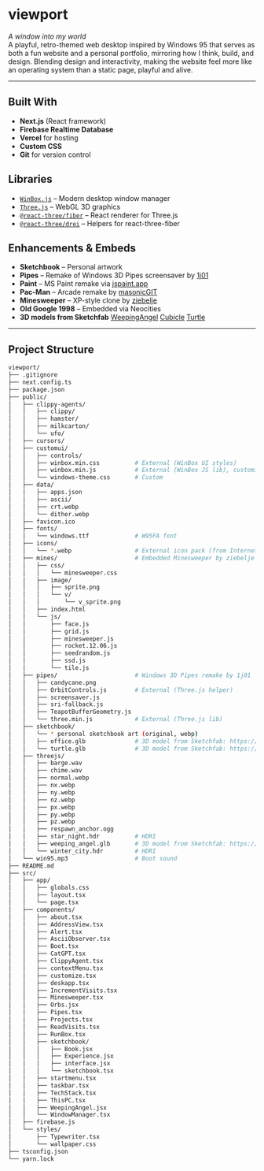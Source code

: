 # **viewport**
*A window into my world*  
A playful, retro-themed web desktop inspired by Windows 95 that serves as both a fun website and a personal portfolio, mirroring how I think, build, and design.
Blending design and interactivity, making the website feel more like an operating system than a static page, playful and alive.

---

## Built With  
- **Next.js** (React framework)
- **Firebase Realtime Database** 
- **Vercel** for hosting
- **Custom CSS**
- **Git** for version control  


## Libraries  
- [`WinBox.js`](https://nextapps-de.github.io/winbox/) – Modern desktop window manager  
- [`Three.js`](https://threejs.org/) – WebGL 3D graphics  
- [`@react-three/fiber`](https://docs.pmnd.rs/react-three-fiber/) – React renderer for Three.js  
- [`@react-three/drei`](https://docs.pmnd.rs/drei/) – Helpers for react-three-fiber  


## Enhancements & Embeds  
- **Sketchbook** – Personal artwork  
- **Pipes** – Remake of Windows 3D Pipes screensaver by [1j01](https://github.com/1j01)  
- **Paint** – MS Paint remake via [jspaint.app](https://jspaint.app)  
- **Pac-Man** – Arcade remake by [masonicGIT](https://github.com/masonicGIT)  
- **Minesweeper** – XP-style clone by [ziebelje](https://github.com/ziebelje)  
- **Old Google 1998** – Embedded via Neocities  
- **3D models from Sketchfab**
        [WeepingAngel](https://skfb.ly/pnPxB)
        [Cubicle](https://skfb.ly/prP6R)
        [Turtle](https://skfb.ly/pwXMA)
                    

---

## Project Structure
```bash
viewport/
├── .gitignore
├── next.config.ts
├── package.json
├── public/
│   ├── clippy-agents/
│   │   ├── clippy/
│   │   ├── hamster/
│   │   ├── milkcarton/
│   │   └── ufo/
│   ├── cursors/
│   ├── customui/
│   │   ├── controls/
│   │   ├── winbox.min.css          # External (WinBox UI styles)
│   │   ├── winbox.min.js           # External (WinBox JS lib), customized
│   │   └── windows-theme.css       # Custom
│   ├── data/
│   │   ├── apps.json
│   │   ├── ascii/
│   │   ├── crt.webp
│   │   └── dither.webp
│   ├── favicon.ico
│   ├── fonts/
│   │   └── windows.ttf             # W95FA font
│   ├── icons/
│   │   └── *.webp                  # External icon pack (from Internet Archive)
│   ├── mines/                      # Embedded Minesweeper by ziebelje
│   │   ├── css/
│   │   │   └── minesweeper.css
│   │   ├── image/
│   │   │   ├── sprite.png
│   │   │   └── v/
│   │   │       └── v_sprite.png
│   │   ├── index.html
│   │   └── js/
│   │       ├── face.js
│   │       ├── grid.js
│   │       ├── minesweeper.js
│   │       ├── rocket.12.06.js
│   │       ├── seedrandom.js
│   │       ├── ssd.js
│   │       └── tile.js
│   ├── pipes/                      # Windows 3D Pipes remake by 1j01
│   │   ├── candycane.png
│   │   ├── OrbitControls.js        # External (Three.js helper)
│   │   ├── screensaver.js
│   │   ├── sri-fallback.js
│   │   ├── TeapotBufferGeometry.js
│   │   └── three.min.js            # External (Three.js lib)
│   ├── sketchbook/
│   │   └── * personal sketchbook art (original, webp)
│   │   ├── office.glb              # 3D model from Sketchfab: https://skfb.ly/prP6R
│   │   └── turtle.glb              # 3D model from Sketchfab: https://skfb.ly/pwXMA
│   ├── threejs/
│   │   ├── barge.wav
│   │   ├── chime.wav
│   │   ├── normal.webp
│   │   ├── nx.webp
│   │   ├── ny.webp
│   │   ├── nz.webp
│   │   ├── px.webp
│   │   ├── py.webp
│   │   ├── pz.webp
│   │   ├── respawn_anchor.ogg
│   │   ├── star_night.hdr          # HDRI
│   │   ├── weeping_angel.glb       # 3D model from Sketchfab: https://skfb.ly/pnPxB
│   │   └── winter_city.hdr         # HDRI
│   └── win95.mp3                   # Boot sound
├── README.md
├── src/
│   ├── app/
│   │   ├── globals.css
│   │   ├── layout.tsx
│   │   └── page.tsx
│   ├── components/
│   │   ├── about.tsx
│   │   ├── AddressView.tsx
│   │   ├── Alert.tsx
│   │   ├── AsciiObserver.tsx
│   │   ├── Boot.tsx
│   │   ├── CatGPT.tsx
│   │   ├── ClippyAgent.tsx
│   │   ├── contextMenu.tsx
│   │   ├── customize.tsx
│   │   ├── deskapp.tsx
│   │   ├── IncrementVisits.tsx
│   │   ├── Minesweeper.tsx
│   │   ├── Orbs.jsx
│   │   ├── Pipes.tsx
│   │   ├── Projects.tsx
│   │   ├── ReadVisits.tsx
│   │   ├── RunBox.tsx
│   │   ├── sketchbook/
│   │   │   ├── Book.jsx
│   │   │   ├── Experience.jsx
│   │   │   ├── interface.jsx
│   │   │   └── sketchbook.tsx
│   │   ├── startmenu.tsx
│   │   ├── taskbar.tsx
│   │   ├── TechStack.tsx
│   │   ├── ThisPC.tsx
│   │   ├── WeepingAngel.jsx
│   │   └── WindowManager.tsx
│   ├── firebase.js
│   └── styles/
│       ├── Typewriter.tsx
│       └── wallpaper.css
├── tsconfig.json
└── yarn.lock


